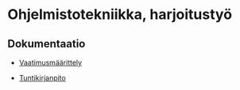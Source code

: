 # Ohjelmistotekniikka, harjoitustyö
## Dokumentaatio

- [Vaatimusmäärittely](https://github.com/iisakhaukkala/ot-harjoitustyo/blob/master/dokumentaatio/vaatimusmaarittely.md)

- [Tuntikirjanpito](https://github.com/iisakhaukkala/ot-harjoitustyo/blob/master/dokumentaatio/tuntikirjanpito.md)
